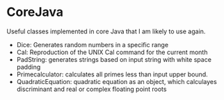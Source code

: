 # CoreJava
Useful classes implemented in core Java that I am likely to use again.

* Dice: Generates random numbers in a specific range
* Cal: Reproduction of the UNIX Cal command for the current month
* PadString: generates strings based on input string with white space padding
* Primecalculator: calculates all primes less than input upper bound.
* QuadraticEquation: quadratic equation as an object, which calculayes discriminant and real or complex floating point roots
